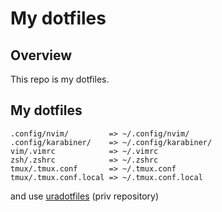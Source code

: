 # My dotfiles

## Overview
This repo is my dotfiles.

## My dotfiles
```
.config/nvim/         => ~/.config/nvim/
.config/karabiner/    => ~/.config/karabiner/
vim/.vimrc            => ~/.vimrc  
zsh/.zshrc            => ~/.zshrc  
tmux/.tmux.conf       => ~/.tmux.conf
tmux/.tmux.conf.local => ~/.tmux.conf.local
```

and use [uradotfiles](https://github.com/NoahOrberg/uradotfiles) (priv repository)
